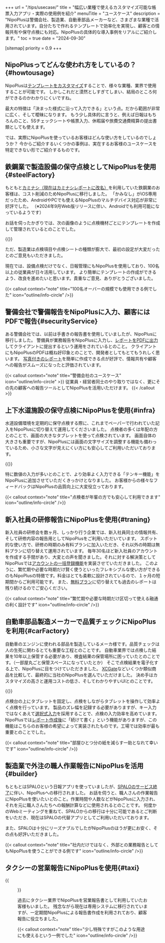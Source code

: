 +++
url = "/tips/usecase/"
title = "幅広い業種で使えるカスタマイズ可能な帳票入力アプリ・実際の使用例を紹介"
menuTitle = "ユースケース"
description = "NipoPlusは警備会社、製造業、自動車部品メーカーなど、さまざまな業種で活用されています。自分たちで作れるテンプレートで効率化を実現し、顧客との情報共有や保守点検にも対応。NipoPlusの具体的な導入事例をリアルにご紹介します。"
toc = true
date = "2024-09-30"

[sitemap]
  priority = 0.9
+++

## NipoPlusってどんな使われ方をしているの？{#howtousage}

NipoPlusは[テンプレートをカスタマイズ](/docs/manual/initial-setting/template/make/)することで、様々な業種、業界で使用することが可能です。
しかしこれだと漠然としすぎてしまい、結局のところ何ができるのかわかりにくいですね。

最大の特徴は「決まった様式に沿って入力できる」という点。だから範囲が非常に広く、そして曖昧になります。
もう少し具体的に言うと、例えば日報はもちろんのこと、5Sチェックシートや帳票入力、休暇届や旅費交通費精算の提出書類としても使えます。

では、実際にNipoPlusを使っているお客様はどんな使い方をしているのでしょうか？
今からご紹介するいくつかの事例は、実在するお客様のユースケースを特定できない形でご紹介するものです。

## 鉄鋼業で製造設備の保守点検としてNipoPlusを使用{#steelFactory}

もともと[カミナシ（現在はカミナシレポートに改名）](https://kaminashi.jp/)を利用していた鉄鋼業のお客様は、コスト削減のためNipoPlusに移行しました。
「かみなし」がiOS専用だったため、AndroidやPCでも使えるNipoPlusのマルチデバイス対応が非常に好評でした。
（※2024年9月Web版リリースに伴い、Androidでも利用可能になっているようです）

お話を伺ったかぎりでは、次の画像のように点検機材ごとにテンプレートを作成して管理されているとのことでした。

{{<icatch filename="img/s1" msg="製造業は点検機器ごとにテンプレートを作るとGoodです。タグで管理すれば効率UP" alice="ok">}}

ただ、製造業は点検項目や点検シートの種類が膨大で、最初の設定が大変だったとのご意見もいただきました。

現在では、設備点検だけでなく、日報管理にもNipoPlusを使用しており、100名以上の従業員が日々活用しています。
より簡単にテンプレートの作成ができるよう、改良を進めたいと思います。貴重なご意見、ありがとうございました。

{{< callout context="note" title="100名オーバーの規模でも使用できる例でした" icon="outline/info-circle" />}}

## 警備会社で警備報告をNipoPlusに入力、顧客にはPDFで報告{#securityService}

ある警備会社では、以前は手書きの報告書を使用していましたが、NipoPlusに移行しました。
警備員が業務報告をNipoPlusに入力し、[レポートをPDFに出力](/docs/manual/pdf/pdfbatch/)してクライアントに提出するという運用をされているとのこと。
クライアントにもNipoPlusのPDFは概ね好印象とのことで、開発者としてもとてもうれしく思います。
[写真付きのレポート](/docs/manual/initial-setting/template/binarys/#picture)を簡単に作成できる点が好評で、情報共有や顧客への報告がスムーズになったと評価されています。

{{< callout context="note" title="警備会社のユースケース" icon="outline/info-circle" >}}
従業員・経営者同士のやり取りではなく、更にその先の顧客への報告ツールとしてNipoPlusを活用いただけます。
{{< /callout >}}

## 上下水道施設の保守点検にNipoPlusを使用{#infra}

水道設備環境を定期的に保守点検する際に、これまでペーパーで行われていた記入をNipoPlusに切り替えて運用してくださいました。
点検者の多くは年配の方とのことで、画面の大きなタブレットを使って点検されています。
画面自体の大きさも重要ですが、NipoPlusには画面の文字サイズを調整する機能も備わっているため、小さな文字が見えにくい方にも安心してご利用いただいております。

{{<iTablet filename="img/tenken" msg="文字サイズが簡単に調整できるので年輩の方にもGood" alice="ok">}}

特に数値の入力が多いとのことで、より効率よく入力できる「テンキー機能」をNipoPlusに追加させていただくきっかけとなりました。
お客様からの様々なフィードバックはNipoPlusの品質向上に大変役立っております。

{{< callout context="note" title="点検者が年輩の方でも安心して利用できます" icon="outline/info-circle" />}}

## 新入社員の研修報告にNipoPlusを使用{#traning}

新入社員の研修会を数ヶ月、しっかり行う企業では、新入社員同士の情報共有、そして研修内容の報告用としてNipoPlusをご利用いただいています。
スポット的な使い方で、研修の時期のみ有料プランに加入いただき、それ以外の時期は無料プランに切り替えて運用されています。
毎年30名ほど新入社員のアカウントを作成する手間があり、大変との声を聞きました。それに対する解決策としてNipoPlusでは[アカウントの一括登録機能](/docs/manual/initial-setting/staff/make/#batch_create)を実装させていただきました。
このように、繁忙期や必要な時期だけ賢く使うといったフレキシブルな使い方ができるのもNipoPlusの特徴です。料金はとても柔軟に設計されているので、１ヶ月の短期間からご利用可能です。
また、[無料プラン](/docs/price/free/)に切り替えても過去のレポートは残り続けるのでご安心ください。

{{< callout context="note" title="繁忙期や必要な時期だけ区切って使える融通の利く設計です" icon="outline/info-circle" />}}

## 自動車部品製造メーカーで品質チェックにNipoPlusを利用{#carFactory}

自動車のエンジンに使われる部品を製造しているメーカ様です。品質チェックは人の生死に関わるとても重要な工程とのことです。
自動車業界では点検した結果を10年以上保管する必要があり、検査結果の保管場所に困っていたとのことです。（一部屋丸ごと保管スペースになっていたとか）
そこで点検結果を電子化する上で、NipoPlusに目をつけていただきました。
[XCGate](https://product.technotree.com/xc-gate/)などいくつか類似商品を比較して、最終的に当社のNipoPlusを選んでいただけました。
決め手はカスタマイズの高さと運用コストの低さ、そしてわかりやすいUIとのことです。

{{<iTablet filename="img/factory" msg="効率よく入力するために数値入力を敢えて選択式とする工夫がなされていました" alice="ok">}}

点検台の上にタブレットを固定し、点検をしながらタブレットを操作して効率よく点検を行っています。
製品のズレ幅を記録する必要がありますが、キー入力ではなくあえて[選択式入力](/docs/manual/initial-setting/template/selects/#plain)を採用することで、点検の入力効率を高めています。
NipoPlusでは[レポート作成後](/docs/manual/write-report/write/#then)に「続けて書く」という機能がありますが、この機能はこちらのお客様の希望によって実装されたものです。工場では効率が最も重要とのことでした。

{{< callout context="note" title="部屋ひとつ分の紙を減らす一助となれて幸いです" icon="outline/info-circle" />}}

## 製造業で外注の職人作業報告にNipoPlusを活用{#builder}

もともとはSPALOという日報アプリを使っていましたが、[SPALOのサービス終了](https://www.mjs.co.jp/news/news_2024/2024032900/)に伴い、NipoPlusへの移行されました。
お話を伺うと、職人さんの作業報告にNipoPlusを使いたいとのこと。作業時間や人数などがNipoPlusに入力され、それを元に職人さんたちへの報酬計算などに使用されるとのことです。
何度かのWebミーティングを重ねて、SPALOからの移行は十分に可能であるとご判断をいただき、現在はSPALOの代替アプリとしてご利用いただいております。

また、SPALOは十分にリーズナブルでしたがNipoPlusのほうが更にお安く、その点も好評いただきました。

{{< callout context="note" title="社内だけではなく、外部との業務報告としてもNipoPlusを使うことができる例です" icon="outline/info-circle" />}}

## タクシーの営業報告にNipoPlusを使用{#taxi}

{{<figure src="img/taxi.png"  alt="タクシー日報のテンプレート一例" caption="タクシー日報のテンプレート一例" >}}

過去にタクシー業界でNipoPlusを営業報告書として利用していたお客様もいました。
残念ながら現在は専用システムに移行されていますが、一定期間NipoPlusによる報告書作成を利用されており、顧客報告に役立ちました。

{{< callout context="note" title="少し特殊ですがこのような用途にも使えるという一例でした" icon="outline/info-circle" />}}
